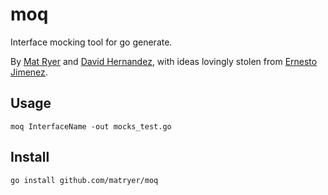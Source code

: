 # moq

Interface mocking tool for go generate.

By [Mat Ryer](https://twitter.com/matryer) and [David Hernandez](https://github.com/dahernan), with ideas lovingly stolen from [Ernesto Jimenez](https://github.com/ernesto-jimenez).

## Usage

```
moq InterfaceName -out mocks_test.go
```

## Install

```
go install github.com/matryer/moq
```
